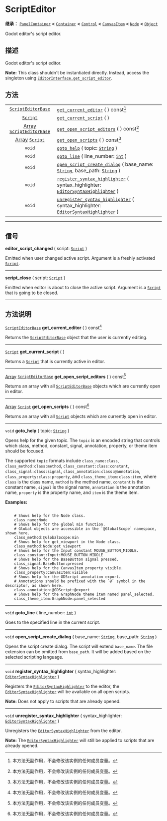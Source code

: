 <!-- ⚠ 请勿编辑本文件 ⚠ -->
<!-- 本文档使用脚本从 WeDot 引擎源码仓库生成。 -->
<!-- 生成脚本：https://github.com/WeDot-Engine/WeDot/tree/4.3/doc/tools/make_md.py； -->
<!-- 原文件：https://github.com/WeDot-Engine/WeDot/tree/4.3/doc/classes/ScriptEditor.xml。 -->

<div id="_class_scripteditor"></div>

# ScriptEditor

**继承：** [`PanelContainer`](class_panelcontainer.md) **<** [`Container`](class_container.md) **<** [`Control`](class_control.md) **<** [`CanvasItem`](class_canvasitem.md) **<** [`Node`](class_node.md) **<** [`Object`](class_object.md)

Godot editor's script editor.

## 描述

Godot editor's script editor.

 **Note:** This class shouldn't be instantiated directly. Instead, access the singleton using [`EditorInterface.get_script_editor`](class_editorinterface.md#class_editorinterface_method_get_script_editor).

## 方法

|||
|:-:|:--|
| [`ScriptEditorBase`](class_scripteditorbase.md)                         | [`get_current_editor`](class_scripteditor.md#class_scripteditor_method_get_current_editor) ( ) const[^const]                                                                                           |
| [`Script`](class_script.md)                                             | [`get_current_script`](class_scripteditor.md#class_scripteditor_method_get_current_script) ( )                                                                                                         |
| [Array](class_array.md) [`ScriptEditorBase`](class_scripteditorbase.md) | [`get_open_script_editors`](class_scripteditor.md#class_scripteditor_method_get_open_script_editors) ( ) const[^const]                                                                                 |
| [Array](class_array.md) [`Script`](class_script.md)                     | [`get_open_scripts`](class_scripteditor.md#class_scripteditor_method_get_open_scripts) ( ) const[^const]                                                                                               |
| `void`                                                                  | [`goto_help`](class_scripteditor.md#class_scripteditor_method_goto_help) ( topic: [`String`](class_string.md) )                                                                                        |
| `void`                                                                  | [`goto_line`](class_scripteditor.md#class_scripteditor_method_goto_line) ( line_number: [`int`](class_int.md) )                                                                                        |
| `void`                                                                  | [`open_script_create_dialog`](class_scripteditor.md#class_scripteditor_method_open_script_create_dialog) ( base_name: [`String`](class_string.md), base_path: [`String`](class_string.md) )            |
| `void`                                                                  | [`register_syntax_highlighter`](class_scripteditor.md#class_scripteditor_method_register_syntax_highlighter) ( syntax_highlighter: [`EditorSyntaxHighlighter`](class_editorsyntaxhighlighter.md) )     |
| `void`                                                                  | [`unregister_syntax_highlighter`](class_scripteditor.md#class_scripteditor_method_unregister_syntax_highlighter) ( syntax_highlighter: [`EditorSyntaxHighlighter`](class_editorsyntaxhighlighter.md) ) |

<!-- rst-class:: classref-section-separator -->

---

## 信号

<div id="_class_class_scripteditor_signal_editor_script_changed"></div>

**editor_script_changed** ( script: [`Script`](class_script.md) ) <div id="class_scripteditor_signal_editor_script_changed"></div>

Emitted when user changed active script. Argument is a freshly activated [`Script`](class_script.md).

<!-- rst-class:: classref-item-separator -->

---

<div id="_class_class_scripteditor_signal_script_close"></div>

**script_close** ( script: [`Script`](class_script.md) ) <div id="class_scripteditor_signal_script_close"></div>

Emitted when editor is about to close the active script. Argument is a [`Script`](class_script.md) that is going to be closed.

<!-- rst-class:: classref-section-separator -->

---

## 方法说明

<div id="_class_scripteditor_method_get_current_editor"></div>

[`ScriptEditorBase`](class_scripteditorbase.md) **get_current_editor** ( ) const[^const]<div id="class_scripteditor_method_get_current_editor"></div>

Returns the [`ScriptEditorBase`](class_scripteditorbase.md) object that the user is currently editing.

<!-- rst-class:: classref-item-separator -->

---

<div id="_class_scripteditor_method_get_current_script"></div>

[`Script`](class_script.md) **get_current_script** ( )<div id="class_scripteditor_method_get_current_script"></div>

Returns a [`Script`](class_script.md) that is currently active in editor.

<!-- rst-class:: classref-item-separator -->

---

<div id="_class_scripteditor_method_get_open_script_editors"></div>

[Array](class_array.md) [`ScriptEditorBase`](class_scripteditorbase.md) **get_open_script_editors** ( ) const[^const]<div id="class_scripteditor_method_get_open_script_editors"></div>

Returns an array with all [`ScriptEditorBase`](class_scripteditorbase.md) objects which are currently open in editor.

<!-- rst-class:: classref-item-separator -->

---

<div id="_class_scripteditor_method_get_open_scripts"></div>

[Array](class_array.md) [`Script`](class_script.md) **get_open_scripts** ( ) const[^const]<div id="class_scripteditor_method_get_open_scripts"></div>

Returns an array with all [`Script`](class_script.md) objects which are currently open in editor.

<!-- rst-class:: classref-item-separator -->

---

<div id="_class_scripteditor_method_goto_help"></div>

`void` **goto_help** ( topic: [`String`](class_string.md) )<div id="class_scripteditor_method_goto_help"></div>

Opens help for the given topic. The `topic` is an encoded string that controls which class, method, constant, signal, annotation, property, or theme item should be focused.

The supported `topic` formats include `class_name:class`, `class_method:class:method`, `class_constant:class:constant`, `class_signal:class:signal`, `class_annotation:class:@annotation`, `class_property:class:property`, and `class_theme_item:class:item`, where `class` is the class name, `method` is the method name, `constant` is the constant name, `signal` is the signal name, `annotation` is the annotation name, `property` is the property name, and `item` is the theme item.

 **Examples:** 

```

    # Shows help for the Node class.
    class_name:Node
    # Shows help for the global min function.
    # Global objects are accessible in the `@GlobalScope` namespace, shown here.
    class_method:@GlobalScope:min
    # Shows help for get_viewport in the Node class.
    class_method:Node:get_viewport
    # Shows help for the Input constant MOUSE_BUTTON_MIDDLE.
    class_constant:Input:MOUSE_BUTTON_MIDDLE
    # Shows help for the BaseButton signal pressed.
    class_signal:BaseButton:pressed
    # Shows help for the CanvasItem property visible.
    class_property:CanvasItem:visible
    # Shows help for the GDScript annotation export.
    # Annotations should be prefixed with the `@` symbol in the descriptor, as shown here.
    class_annotation:@GDScript:@export
    # Shows help for the GraphNode theme item named panel_selected.
    class_theme_item:GraphNode:panel_selected
```



<!-- rst-class:: classref-item-separator -->

---

<div id="_class_scripteditor_method_goto_line"></div>

`void` **goto_line** ( line_number: [`int`](class_int.md) )<div id="class_scripteditor_method_goto_line"></div>

Goes to the specified line in the current script.

<!-- rst-class:: classref-item-separator -->

---

<div id="_class_scripteditor_method_open_script_create_dialog"></div>

`void` **open_script_create_dialog** ( base_name: [`String`](class_string.md), base_path: [`String`](class_string.md) )<div id="class_scripteditor_method_open_script_create_dialog"></div>

Opens the script create dialog. The script will extend `base_name`. The file extension can be omitted from `base_path`. It will be added based on the selected scripting language.

<!-- rst-class:: classref-item-separator -->

---

<div id="_class_scripteditor_method_register_syntax_highlighter"></div>

`void` **register_syntax_highlighter** ( syntax_highlighter: [`EditorSyntaxHighlighter`](class_editorsyntaxhighlighter.md) )<div id="class_scripteditor_method_register_syntax_highlighter"></div>

Registers the [`EditorSyntaxHighlighter`](class_editorsyntaxhighlighter.md) to the editor, the [`EditorSyntaxHighlighter`](class_editorsyntaxhighlighter.md) will be available on all open scripts.

 **Note:** Does not apply to scripts that are already opened.

<!-- rst-class:: classref-item-separator -->

---

<div id="_class_scripteditor_method_unregister_syntax_highlighter"></div>

`void` **unregister_syntax_highlighter** ( syntax_highlighter: [`EditorSyntaxHighlighter`](class_editorsyntaxhighlighter.md) )<div id="class_scripteditor_method_unregister_syntax_highlighter"></div>

Unregisters the [`EditorSyntaxHighlighter`](class_editorsyntaxhighlighter.md) from the editor.

 **Note:** The [`EditorSyntaxHighlighter`](class_editorsyntaxhighlighter.md) will still be applied to scripts that are already opened.

[^virtual]: 本方法通常需要用户覆盖才能生效。
[^const]: 本方法无副作用，不会修改该实例的任何成员变量。
[^vararg]: 本方法除了能接受在此处描述的参数外，还能够继续接受任意数量的参数。
[^constructor]: 本方法用于构造某个类型。
[^static]: 调用本方法无需实例，可直接使用类名进行调用。
[^operator]: 本方法描述的是使用本类型作为左操作数的有效运算符。
[^bitfield]: 这个值是由下列位标志构成位掩码的整数。
[^void]: 无返回值。
